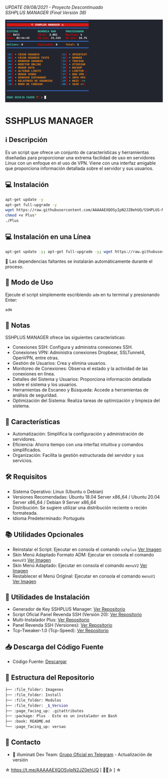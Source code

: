 ﻿*UPDATE 09/08/2021 - Proyecto Descontinuado*  
*SSHPLUS MANAGER (Final Versión 38)*

![logo](https://github.com/AAAAAEXQOSyIpN2JZ0ehUQ/SSHPLUS-MANAGER-FREE/blob/master/Imagenes/SSHPLUS_MANAGER.png)

# SSHPLUS MANAGER

## :information_source: Descripción
Es un script que ofrece un conjunto de características y herramientas diseñadas para 
proporcionar una extrema facilidad de uso en servidores Linux con un enfoque en el uso de 
VPN. Viene con una interfaz amigable que proporciona información detallada sobre el servidor y 
sus usuarios.

## :computer: Instalación
```bash
apt-get update -y
apt-get full-upgrade -y
wget https://raw.githubusercontent.com/AAAAAEXQOSyIpN2JZ0ehUQ/SSHPLUS-MANAGER-FREE/master/Plus
chmod +x Plus*
./Plus
```

## :computer: Instalación en una Línea
```bash
apt-get update -y; apt-get full-upgrade -y; wget https://raw.githubusercontent.com/AAAAAEXQOSyIpN2JZ0ehUQ/SSHPLUS-MANAGER-FREE/master/Plus; chmod +x Plus* && ./Plus
```

:memo: Las dependencias faltantes se instalarán automáticamente durante el proceso.

## :rocket: Modo de Uso

Ejecute el script simplemente escribiendo `adm` en tu terminal y presionando Enter:

```bash
adm
```

## :bookmark_tabs: Notas
SSHPLUS MANAGER ofrece las siguientes características:

- Conexiones SSH: Configura y administra conexiones SSH.
- Conexiones VPN: Administra conexiones Dropbear, SSLTunnel4, OpenVPN, entre otras.
- Gestión de Usuarios: Crea y elimina usuarios.
- Monitoreo de Conexiones: Observa el estado y la actividad de las conexiones en línea.
- Detalles del Sistema y Usuarios: Proporciona información detallada sobre el sistema y los usuarios.
- Herramientas de Escaneo y Búsqueda: Accede a herramientas de análisis de seguridad.
- Optimización del Sistema: Realiza tareas de optimización y limpieza del sistema.

## :star2: Características 

- Automatización: Simplifica la configuración y administración de servidores.
- Eficiencia: Ahorra tiempo con una interfaz intuitiva y comandos simplificados.
- Organización: Facilita la gestión estructurada del servidor y sus servicios.

## :hammer_and_wrench: Requisitos 

- Sistema Operativo: Linux (Ubuntu o Debian)
- Versiones Recomendadas: Ubuntu 18.04 Server x86_64 / Ubuntu 20.04 Server x86_64 / Debian 9 Server x86_64
- Distribución: Se sugiere utilizar una distribución reciente o recién formateada.
- Idioma Predeterminado: Portugués

## :books: Utilidades Opcionales

- Reinstalar el Script: Ejecutar en consola el comando `sshplus` [Ver Imagen](https://github.com/AAAAAEXQOSyIpN2JZ0ehUQ/SSHPLUS-MANAGER-FREE/blob/master/Imagenes/Reinstall_SSHPlus-Manager.png)
- Skin Menú Adaptado Formato ADM: Ejecutar en consola el comando `menuV3` [Ver Imagen](https://github.com/AAAAAEXQOSyIpN2JZ0ehUQ/SSHPLUS-MANAGER-FREE/blob/master/Imagenes/Update_menuV3.png)
- Skin Menú Adaptado: Ejecutar en consola el comando `menuV2` [Ver Imagen](https://github.com/AAAAAEXQOSyIpN2JZ0ehUQ/SSHPLUS-MANAGER-FREE/blob/master/Imagenes/Update_menuV2.png)
- Restablecer el Menú Original: Ejecutar en consola el comando `menuV1` [Ver Imagen](https://github.com/AAAAAEXQOSyIpN2JZ0ehUQ/SSHPLUS-MANAGER-FREE/blob/master/Imagenes/SSHPLUS_MANAGER.png)

## :wrench: Utilidades de Instalación

- Generador de Key SSHPLUS Manager: [Ver Repositorio](https://github.com/AAAAAEXQOSyIpN2JZ0ehUQ/SSHPLUS-MANAGER-FREE/tree/master/Install/Generador)
- Script Oficial Panel Revenda SSH (Versión 20): [Ver Repositorio](https://github.com/AAAAAEXQOSyIpN2JZ0ehUQ/SSHPLUS-MANAGER-FREE/tree/master/Install/Panel_v20)
- Multi-Instalador Plus: [Ver Repositorio](https://github.com/AAAAAEXQOSyIpN2JZ0ehUQ/SSHPLUS-MANAGER-FREE/tree/master/Install/Multi-Instalador)
- Panel Revenda SSH (Versiones): [Ver Repositorio](https://github.com/AAAAAEXQOSyIpN2JZ0ehUQ/SSHPLUS-MANAGER-FREE/tree/master/Install/Panel_Web)
- Tcp-Tweaker-1.0 (Tcp-Speed): [Ver Repositorio](https://github.com/AAAAAEXQOSyIpN2JZ0ehUQ/SSHPLUS-MANAGER-FREE/tree/master/Install/TCP-Speed)

## :inbox_tray: Descarga del Código Fuente

- Código Fuente: [Descargar](https://raw.githubusercontent.com/AAAAAEXQOSyIpN2JZ0ehUQ/SSHPLUS-MANAGER-FREE/master/Install/Source-Code-SSHPlus.zip)

## :open_file_folder: Estructura del Repositorio
```bash
├── :file_folder: Imagenes
├── :file_folder: Install
├── :file_folder: Modulos
├── :file_folder: _$_Version
├── :page_facing_up: .gitattributes
├── :package: Plus - Este es un instalador en Bash
├── :book: README.md
└── :page_facing_up: versao
```

## :email: Contacto
* :busts_in_silhouette: illuminati Dev Team: [Grupo Oficial en Telegram](https://t.me/AAAAAEXQOSyIpN2JZ0ehUQ) - Actualización de versión

☆ https://t.me/AAAAAEXQOSyIpN2JZ0ehUQ [  ⃘⃤꙰✰ ] ☆
